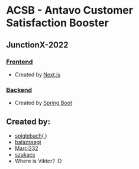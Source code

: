 # ACSB - Antavo Customer Satisfaction Booster

## JunctionX-2022

### [Frontend](./frontend/README.md)
* Created by [Next.js](https://nextjs.org/)

### [Backend](./backend/README.md)
* Created by [Spring Boot](https://spring.io/projects/spring-boot)

## Created by:
* [spiglebach](https://github.com/spiglebach)([
](https://spring.io/projects/spring-boot))
* [balazssagi](https://github.com/balazssagi)
* [Marci232](https://github.com/Marci232)
* [szukacs](https://github.com/szukacs)
* Where is Viktor? :D

